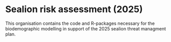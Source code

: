 # Sealion risk assessment (2025)

This organisation contains the code and R-packages necessary for the biodemographic modelling in support of the 2025 sealion threat managment plan. 
